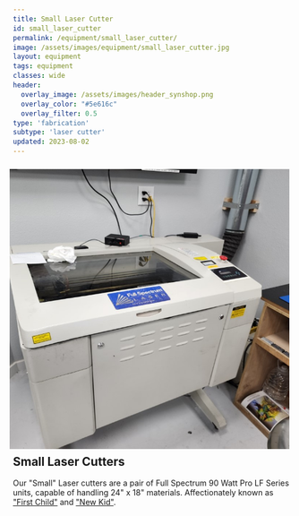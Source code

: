 ```yaml
---
title: Small Laser Cutter
id: small_laser_cutter
permalink: /equipment/small_laser_cutter/
image: /assets/images/equipment/small_laser_cutter.jpg
layout: equipment
tags: equipment
classes: wide
header:
  overlay_image: /assets/images/header_synshop.png
  overlay_color: "#5e616c"
  overlay_filter: 0.5
type: 'fabrication'
subtype: 'laser cutter'
updated: 2023-08-02
---
```

<img align="right" width="500" height="500" src="/assets/images/equipment/small_laser_cutter.jpg" style="padding: 10px">

## Small Laser Cutters

Our "Small" Laser cutters are a pair of Full Spectrum 90 Watt Pro LF Series units, capable of handling 24" x 18" materials. Affectionately known as ["First Child"](https://rtfm.synshop.org/users/Equipment/First%20Child%20Laser%20Cutter/) and ["New Kid"](https://rtfm.synshop.org/users/Equipment/New%20Kid%20Laser%20Cutter/).